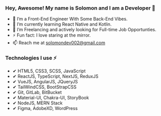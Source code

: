 ### Hey, Awesome! My name is Solomon and I am a Developer 👋

- 👀 I’m a Front-End Engineer With Some Back-End Vibes.
- 🌱 I’m currently learning React Native and Kotlin.
- 💞️ I’m Freelancing and actively looking for Full-time Job Opportunties.
- ⚡ Fun fact: I love staring at the mirror.
- 📫 Reach me at solomondev002@gmail.com

### Technologies I use ⚡ ###

 - ✔ HTML5, CSS3, SCSS, JavaScript
 - ✔ ReactJS, TypeScript, NextJS, ReduxJS
 - ✔ VueJS, AngularJS, JQueryJS
 - ✔ TailWindCSS, BootStrapCSS
 - ✔ Git, GitLab, BitBucket
 - ✔ Material-UI, Chakra-UI, StoryBook
 - ✔ NodeJS, MERN Stack
 - ✔ Figma, AdobeXD, WordPress
